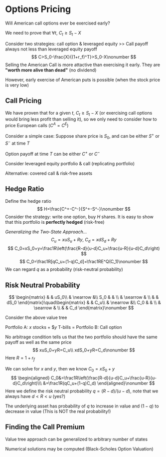 # Options Pricing

Will American call options ever be exercised early?

We need to prove that $\forall t,\ C_t\ge S_t-X$​

Consider two strategies: call option & leveraged equity >> Call payoff always not less than leveraged equity payoff
$$
C>S_0-\frac{X}{(1+r_f)^T}>S_0-X\nonumber
$$
Selling the American Call is more attactive than exercising it early. They are **"worth more alive than dead"** (no dividend)

However, early exercise of American puts is possible (when the stock price is very low)

## Call Pricing

We have proven that for a given $t$, $C_t\ge S_t-X$ (or exercising call options would bring less profit than selling it), so we only need to consider how to price European calls ($C^A=C^E$​)

Consider a simple case: Suppose share price is $S_0$, and can be either $S^+$ or $S^-$ at time $T$

Option payoff at time $T$ can be either $C^+$ or $C^-$

Consider leveraged equity portfolio & call (replicating portfolio)

Alternative: covered call & risk-free assets

## Hedge Ratio

Define the hedge ratio
$$
H=\frac{C^+-C^-}{S^+-S^-}\nonumber
$$
Consider the strategy: write one option, buy $H$ shares. It is easy to show that this portfolio is **perfectly hedged** (risk-free)

*Generalizing the Two-State Approach...*
$$
C_u=xuS_u+Ry,\ C_d=xdS_d+Ry
$$
$$
C_0=xS_0+y=\frac1R\left(\frac{R-d}{u-d}C_u+\frac{u-R}{u-d}C_d\right)
$$
$$
C_0=\frac1R[qC_u+(1-q)C_d]=\frac1RE^Q(C_1)\nonumber
$$
We can regard $q$ as a probability (risk-neutral probability)

## Risk Neutral Probability

$$
\begin{matrix}
& & uS_0\\
& \nearrow &\\
S_0 & & \\
& \searrow & \\
& & dS_0
\end{matrix}\quad\begin{matrix}
& & C_u\\
& \nearrow &\\
C_0 & & \\
& \searrow & \\
& & C_d
\end{matrix}\nonumber
$$

Consider the above value tree

Portfolio A: $x$ stocks + $\$y$ T-bills = Portfolio B: Call option

No arbitrage condition tells us that the two portfolio should have the same payoff as well as the same price
$$
xuS_0+yR=C_u\\
xdS_0+yR=C_d\nonumber
$$
Here $R=1+r_f$​

We can solve for $x$ and $y$, then we know $C_0=xS_0+y$
$$
\begin{aligned}
C_0&=\frac1R\left(\frac{R-d}{u-d}C_u+\frac{u-R}{u-d}C_d\right)\\\
&=\frac1R(qC_u+(1-q)C_d)
\end{aligned}\nonumber
$$
Here we define the risk neutral probability $q=(R-d)/(u-d)$, note that we always have $d<R<u$ (yes?)

The underlying asset has probability of $q$ to increase in value and $(1-q)$ to decrease in value (This is NOT the real probability!)

## Finding the Call Premium

Value tree approach can be generalized to arbitrary number of states

Numerical solutions may be computed (Black-Scholes Option Valuation)
